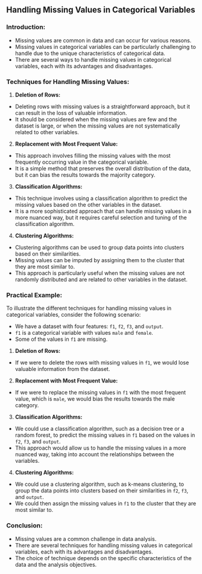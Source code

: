 ## **Handling Missing Values in Categorical Variables**
### Introduction:
- Missing values are common in data and can occur for various reasons.
- Missing values in categorical variables can be particularly challenging to handle due to the unique characteristics of categorical data.
- There are several ways to handle missing values in categorical variables, each with its advantages and disadvantages.

### Techniques for Handling Missing Values:

1. **Deletion of Rows:**
- Deleting rows with missing values is a straightforward approach, but it can result in the loss of valuable information.
- It should be considered when the missing values are few and the dataset is large, or when the missing values are not systematically related to other variables.

2. **Replacement with Most Frequent Value:**
- This approach involves filling the missing values with the most frequently occurring value in the categorical variable.
- It is a simple method that preserves the overall distribution of the data, but it can bias the results towards the majority category.

3. **Classification Algorithms:**
- This technique involves using a classification algorithm to predict the missing values based on the other variables in the dataset.
- It is a more sophisticated approach that can handle missing values in a more nuanced way, but it requires careful selection and tuning of the classification algorithm.

4. **Clustering Algorithms:**
- Clustering algorithms can be used to group data points into clusters based on their similarities.
- Missing values can be imputed by assigning them to the cluster that they are most similar to.
- This approach is particularly useful when the missing values are not randomly distributed and are related to other variables in the dataset.

### Practical Example:
To illustrate the different techniques for handling missing values in categorical variables, consider the following scenario:

- We have a dataset with four features: `f1`, `f2`, `f3`, and `output`.
- `f1` is a categorical variable with values `male` and `female`.
- Some of the values in `f1` are missing.

1. **Deletion of Rows:**
- If we were to delete the rows with missing values in `f1`, we would lose valuable information from the dataset.

2. **Replacement with Most Frequent Value:**
- If we were to replace the missing values in `f1` with the most frequent value, which is `male`, we would bias the results towards the male category.

3. **Classification Algorithms:**
- We could use a classification algorithm, such as a decision tree or a random forest, to predict the missing values in `f1` based on the values in `f2`, `f3`, and `output`.
- This approach would allow us to handle the missing values in a more nuanced way, taking into account the relationships between the variables.

4. **Clustering Algorithms:**
- We could use a clustering algorithm, such as k-means clustering, to group the data points into clusters based on their similarities in `f2`, `f3`, and `output`.
- We could then assign the missing values in `f1` to the cluster that they are most similar to.

### Conclusion:
- Missing values are a common challenge in data analysis.
- There are several techniques for handling missing values in categorical variables, each with its advantages and disadvantages.
- The choice of technique depends on the specific characteristics of the data and the analysis objectives.